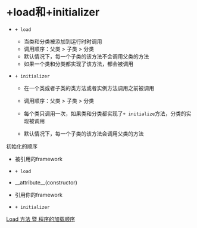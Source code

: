 # +load和+initializer

* `+ load`

  * 当类和分类被添加到运行时时调用
  * 调用顺序：父类 &gt; 子类 &gt; 分类
  * 默认情况下，每一个子类的该方法不会调用父类的方法
  * 如果一个类和分类都实现了该方法，都会被调用

* `+ initializer`

  * 在一个类或者子类的类方法或者实例方法调用之前被调用

  * 调用顺序：父类 &gt; 子类 &gt; 分类

  * 每个类只调用一次，如果类和分类都实现了`+ initialize`方法，分类的实现被调用

  * 默认情况下，每一个子类的该方法会调用父类的方法

初始化的顺序

* 被引用的framework
* `+ load`

* \_\_attribute\_\_\(constructor\)

* 引用你的framework

* `+ initializer`

[Load 方法 暨 程序的加载顺序](http://www.jianshu.com/p/8f14c7a33579)

